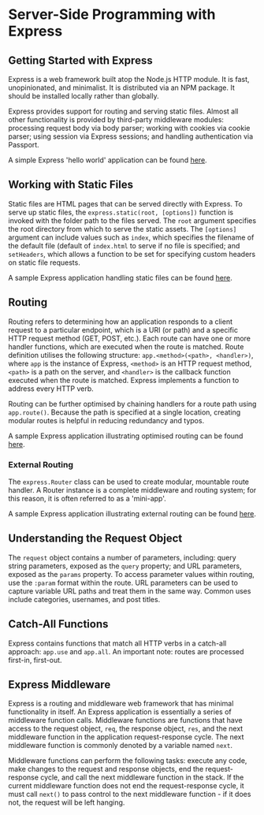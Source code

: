 # Server-Side Programming with Express

## Getting Started with Express

Express is a web framework built atop the Node.js HTTP module. It is fast, unopinionated, and minimalist. It is 
distributed via an NPM package. It should be installed locally rather than globally. 

Express provides support for routing and serving static files. Almost all other functionality is provided by third-party 
middleware modules: processing request body via body parser; working with cookies via cookie parser; using session via 
Express sessions; and handling authentication via Passport.

A simple Express 'hello world' application can be found [here](https://github.com/muzzarellimj/full-stack-application-development/tree/main/note/server-side/hello-world).

## Working with Static Files

Static files are HTML pages that can be served directly with Express. To serve up static files, the 
`express.static(root, [options])` function is invoked with the folder path to the files served. The `root` argument
specifies the root directory from which to serve the static assets. The `[options]` argument can include values such as 
`index`, which specifies the filename of the default file (default of `index.html` to serve if no file is specified; 
and `setHeaders`, which allows a function to be set for specifying custom headers on static file requests.

A sample Express application handling static files can be found [here](https://github.com/muzzarellimj/full-stack-application-development/tree/main/note/server-side/static-file).

## Routing

Routing refers to determining how an application responds to a client request to a particular endpoint, which is a URI 
(or path) and a specific HTTP request method (GET, POST, etc.). Each route can have one or more handler functions, 
which are executed when the route is matched. Route definition utilises the following structure: 
`app.<method>(<path>, <handler>)`, where `app` is the instance of Express, `<method>` is an HTTP request method, 
`<path>` is a path on the server, and `<handler>` is the callback function executed when the route is matched. Express 
implements a function to address every HTTP verb. 

Routing can be further optimised by chaining handlers for a route path using `app.route()`. Because the path is
specified at a single location, creating modular routes is helpful in reducing redundancy and typos.

A sample Express application illustrating optimised routing can be found [here](https://github.com/muzzarellimj/full-stack-application-development/tree/main/note/server-side/routing).

### External Routing

The `express.Router` class can be used to create modular, mountable route handler. A Router instance is a complete 
middleware and routing system; for this reason, it is often referred to as a 'mini-app'.

A sample Express application illustrating external routing can be found [here](https://github.com/muzzarellimj/full-stack-application-development/tree/main/note/server-side/routing-external).

## Understanding the Request Object

The `request` object contains a number of parameters, including: query string parameters, exposed as the `query` 
property; and URL parameters, exposed as the `params` property. To access parameter values within routing, use the 
`:param` format within the route. URL parameters can be used to capture variable URL paths and treat them in the same 
way. Common uses include categories, usernames, and post titles.

## Catch-All Functions

Express contains functions that match all HTTP verbs in a catch-all approach: `app.use` and `app.all`. An important 
note: routes are processed first-in, first-out.

## Express Middleware

Express is a routing and middleware web framework that has minimal functionality in itself. An Express application is
essentially a series of middleware function calls. Middleware functions are functions that have access to the request
object, `req`, the response object, `res`, and the next middleware function in the application request-response cycle.
The next middleware function is commonly denoted by a variable named `next`.

Middleware functions can perform the following tasks: execute any code, make changes to the request and response
objects, end the request-response cycle, and call the next middleware function in the stack. If the current middleware
function does not end the request-response cycle, it must call `next()` to pass control to the next middleware
function - if it does not, the request will be left hanging.